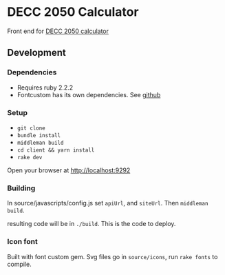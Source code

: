 # DECC 2050 Calculator

Front end for [DECC 2050 calculator](https://github.com/decc/twenty-fifty)

## Development

### Dependencies

* Requires ruby 2.2.2
* Fontcustom has its own dependencies. See
  [github](https://github.com/FontCustom/fontcustom)

### Setup

* `git clone`
* `bundle install`
* `middleman build`
* `cd client && yarn install`
* `rake dev`

Open your browser at <http://localhost:9292>

### Building

In source/javascripts/config.js set `apiUrl`, and `siteUrl`.
Then `middleman build`.

resulting code will be in `./build`. This is the code to deploy.

### Icon font

Built with font custom gem. Svg files go in `source/icons`, run `rake fonts` to
compile.



